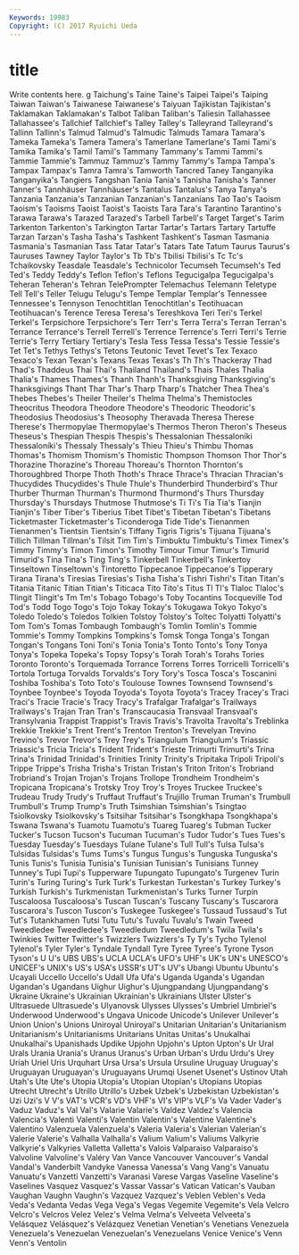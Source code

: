 ```yaml
---
Keywords: 19983 
Copyright: (C) 2017 Ryuichi Ueda
---
```


# title

Write contents here.
g Taichung's
Taine Taine's Taipei Taipei's Taiping Taiwan Taiwan's Taiwanese Taiwanese's Taiyuan
Tajikistan Tajikistan's Taklamakan Taklamakan's Talbot Taliban Taliban's Taliesin Tallahassee Tallahassee's
Tallchief Tallchief's Talley Talley's Talleyrand Talleyrand's Tallinn Tallinn's Talmud Talmud's
Talmudic Talmuds Tamara Tamara's Tameka Tameka's Tamera Tamera's Tamerlane Tamerlane's
Tami Tami's Tamika Tamika's Tamil Tamil's Tammany Tammany's Tammi Tammi's
Tammie Tammie's Tammuz Tammuz's Tammy Tammy's Tampa Tampa's Tampax Tampax's
Tamra Tamra's Tamworth Tancred Taney Tanganyika Tanganyika's Tangiers Tangshan Tania
Tania's Tanisha Tanisha's Tanner Tanner's Tannhäuser Tannhäuser's Tantalus Tantalus's Tanya
Tanya's Tanzania Tanzania's Tanzanian Tanzanian's Tanzanians Tao Tao's Taoism Taoism's
Taoisms Taoist Taoist's Taoists Tara Tara's Tarantino Tarantino's Tarawa Tarawa's
Tarazed Tarazed's Tarbell Tarbell's Target Target's Tarim Tarkenton Tarkenton's Tarkington
Tartar Tartar's Tartars Tartary Tartuffe Tarzan Tarzan's Tasha Tasha's Tashkent
Tashkent's Tasman Tasmania Tasmania's Tasmanian Tass Tatar Tatar's Tatars Tate
Tatum Taurus Taurus's Tauruses Tawney Taylor Taylor's Tb Tb's Tbilisi
Tbilisi's Tc Tc's Tchaikovsky Teasdale Teasdale's Technicolor Tecumseh Tecumseh's Ted
Ted's Teddy Teddy's Teflon Teflon's Teflons Tegucigalpa Tegucigalpa's Teheran Teheran's
Tehran TelePrompter Telemachus Telemann Teletype Tell Tell's Teller Telugu Telugu's
Tempe Templar Templar's Tennessee Tennessee's Tennyson Tenochtitlan Tenochtitlan's Teotihuacan Teotihuacan's
Terence Teresa Teresa's Tereshkova Teri Teri's Terkel Terkel's Terpsichore Terpsichore's
Terr Terr's Terra Terra's Terran Terran's Terrance Terrance's Terrell Terrell's
Terrence Terrence's Terri Terri's Terrie Terrie's Terry Tertiary Tertiary's Tesla
Tess Tessa Tessa's Tessie Tessie's Tet Tet's Tethys Tethys's Tetons
Teutonic Tevet Tevet's Tex Texaco Texaco's Texan Texan's Texans Texas
Texas's Th Th's Thackeray Thad Thad's Thaddeus Thai Thai's Thailand
Thailand's Thais Thales Thalia Thalia's Thames Thames's Thanh Thanh's Thanksgiving
Thanksgiving's Thanksgivings Thant Thar Thar's Tharp Tharp's Thatcher Thea Thea's
Thebes Thebes's Theiler Theiler's Thelma Thelma's Themistocles Theocritus Theodora Theodore
Theodore's Theodoric Theodoric's Theodosius Theodosius's Theosophy Theravada Theresa Therese Therese's
Thermopylae Thermopylae's Thermos Theron Theron's Theseus Theseus's Thespian Thespis Thespis's
Thessalonian Thessaloníki Thessaloníki's Thessaly Thessaly's Thieu Thieu's Thimbu Thomas Thomas's
Thomism Thomism's Thomistic Thompson Thomson Thor Thor's Thorazine Thorazine's Thoreau
Thoreau's Thornton Thornton's Thoroughbred Thorpe Thoth Thoth's Thrace Thrace's Thracian
Thracian's Thucydides Thucydides's Thule Thule's Thunderbird Thunderbird's Thur Thurber Thurman
Thurman's Thurmond Thurmond's Thurs Thursday Thursday's Thursdays Thutmose Thutmose's Ti
Ti's Tia Tia's Tianjin Tianjin's Tiber Tiber's Tiberius Tibet Tibet's
Tibetan Tibetan's Tibetans Ticketmaster Ticketmaster's Ticonderoga Tide Tide's Tienanmen Tienanmen's
Tientsin Tientsin's Tiffany Tigris Tigris's Tijuana Tijuana's Tillich Tillman Tillman's
Tilsit Tim Tim's Timbuktu Timbuktu's Timex Timex's Timmy Timmy's Timon
Timon's Timothy Timour Timur Timur's Timurid Timurid's Tina Tina's Ting
Ting's Tinkerbell Tinkerbell's Tinkertoy Tinseltown Tinseltown's Tintoretto Tippecanoe Tippecanoe's Tipperary
Tirana Tirana's Tiresias Tiresias's Tisha Tisha's Tishri Tishri's Titan Titan's
Titania Titanic Titian Titian's Titicaca Tito Tito's Titus Tl Tl's
Tlaloc Tlaloc's Tlingit Tlingit's Tm Tm's Tobago Tobago's Toby Tocantins
Tocqueville Tod Tod's Todd Togo Togo's Tojo Tokay Tokay's Tokugawa
Tokyo Tokyo's Toledo Toledo's Toledos Tolkien Tolstoy Tolstoy's Toltec Tolyatti
Tolyatti's Tom Tom's Tomas Tombaugh Tombaugh's Tomlin Tomlin's Tommie Tommie's
Tommy Tompkins Tompkins's Tomsk Tonga Tonga's Tongan Tongan's Tongans Toni
Toni's Tonia Tonia's Tonto Tonto's Tony Tonya Tonya's Topeka Topeka's
Topsy Topsy's Torah Torah's Torahs Tories Toronto Toronto's Torquemada Torrance
Torrens Torres Torricelli Torricelli's Tortola Tortuga Torvalds Torvalds's Tory Tory's
Tosca Tosca's Toscanini Toshiba Toshiba's Toto Toto's Toulouse Townes Townsend
Townsend's Toynbee Toynbee's Toyoda Toyoda's Toyota Toyota's Tracey Tracey's Traci
Traci's Tracie Tracie's Tracy Tracy's Trafalgar Trafalgar's Trailways Trailways's Trajan
Tran Tran's Transcaucasia Transvaal Transvaal's Transylvania Trappist Trappist's Travis Travis's
Travolta Travolta's Treblinka Trekkie Trekkie's Trent Trent's Trenton Trenton's Trevelyan
Trevino Trevino's Trevor Trevor's Trey Trey's Triangulum Triangulum's Triassic Triassic's
Tricia Tricia's Trident Trident's Trieste Trimurti Trimurti's Trina Trina's Trinidad
Trinidad's Trinities Trinity Trinity's Tripitaka Tripoli Tripoli's Trippe Trippe's Trisha
Trisha's Tristan Tristan's Triton Triton's Trobriand Trobriand's Trojan Trojan's Trojans
Trollope Trondheim Trondheim's Tropicana Tropicana's Trotsky Troy Troy's Troyes Truckee
Truckee's Trudeau Trudy Trudy's Truffaut Truffaut's Trujillo Truman Truman's Trumbull
Trumbull's Trump Trump's Truth Tsimshian Tsimshian's Tsingtao Tsiolkovsky Tsiolkovsky's Tsitsihar
Tsitsihar's Tsongkhapa Tsongkhapa's Tswana Tswana's Tuamotu Tuamotu's Tuareg Tuareg's Tubman
Tucker Tucker's Tucson Tucson's Tucuman Tucuman's Tudor Tudor's Tues Tues's
Tuesday Tuesday's Tuesdays Tulane Tulane's Tull Tull's Tulsa Tulsa's Tulsidas
Tulsidas's Tums Tums's Tungus Tungus's Tunguska Tunguska's Tunis Tunis's Tunisia
Tunisia's Tunisian Tunisian's Tunisians Tunney Tunney's Tupi Tupi's Tupperware Tupungato
Tupungato's Turgenev Turin Turin's Turing Turing's Turk Turk's Turkestan Turkestan's
Turkey Turkey's Turkish Turkish's Turkmenistan Turkmenistan's Turks Turner Turpin Tuscaloosa
Tuscaloosa's Tuscan Tuscan's Tuscany Tuscany's Tuscarora Tuscarora's Tuscon Tuscon's Tuskegee
Tuskegee's Tussaud Tussaud's Tut Tut's Tutankhamen Tutsi Tutu Tutu's Tuvalu
Tuvalu's Twain Tweed Tweedledee Tweedledee's Tweedledum Tweedledum's Twila Twila's Twinkies
Twitter Twitter's Twizzlers Twizzlers's Ty Ty's Tycho Tylenol Tylenol's Tyler
Tyler's Tyndale Tyndall Tyre Tyree Tyree's Tyrone Tyson Tyson's U
U's UBS UBS's UCLA UCLA's UFO's UHF's UK's UN's UNESCO's
UNICEF's UNIX's US's USA's USSR's UT's UV's Ubangi Ubuntu Ubuntu's
Ucayali Uccello Uccello's Udall Ufa Ufa's Uganda Uganda's Ugandan Ugandan's
Ugandans Uighur Uighur's Ujungpandang Ujungpandang's Ukraine Ukraine's Ukrainian Ukrainian's Ukrainians
Ulster Ulster's Ultrasuede Ultrasuede's Ulyanovsk Ulysses Ulysses's Umbriel Umbriel's Underwood
Underwood's Ungava Unicode Unicode's Unilever Unilever's Union Union's Unions Uniroyal
Uniroyal's Unitarian Unitarian's Unitarianism Unitarianism's Unitarianisms Unitarians Unitas Unitas's Unukalhai
Unukalhai's Upanishads Updike Upjohn Upjohn's Upton Upton's Ur Ural Urals
Urania Urania's Uranus Uranus's Urban Urban's Urdu Urdu's Urey Uriah
Uriel Uris Urquhart Ursa Ursa's Ursula Ursuline Uruguay Uruguay's Uruguayan
Uruguayan's Uruguayans Urumqi Usenet Usenet's Ustinov Utah Utah's Ute Ute's
Utopia Utopia's Utopian Utopian's Utopians Utopias Utrecht Utrecht's Utrillo Utrillo's
Uzbek Uzbek's Uzbekistan Uzbekistan's Uzi Uzi's V V's VAT's VCR's
VD's VHF's VI's VIP's VLF's Va Vader Vader's Vaduz Vaduz's
Val Val's Valarie Valarie's Valdez Valdez's Valencia Valencia's Valenti Valenti's
Valentin Valentin's Valentine Valentine's Valentino Valenzuela Valenzuela's Valeria Valeria's Valerian
Valerian's Valerie Valerie's Valhalla Valhalla's Valium Valium's Valiums Valkyrie Valkyrie's
Valkyries Valletta Valletta's Valois Valparaiso Valparaiso's Valvoline Valvoline's Valéry Van
Vance Vancouver Vancouver's Vandal Vandal's Vanderbilt Vandyke Vanessa Vanessa's Vang
Vang's Vanuatu Vanuatu's Vanzetti Vanzetti's Varanasi Varese Vargas Vaseline Vaseline's
Vaselines Vasquez Vasquez's Vassar Vassar's Vatican Vatican's Vauban Vaughan Vaughn
Vaughn's Vazquez Vazquez's Veblen Veblen's Veda Veda's Vedanta Vedas Vega
Vega's Vegas Vegemite Vegemite's Vela Velcro Velcro's Velcros Velez Velez's
Velma Velma's Velveeta Velveeta's Velásquez Velásquez's Velázquez Venetian Venetian's Venetians
Venezuela Venezuela's Venezuelan Venezuelan's Venezuelans Venice Venice's Venn Venn's Ventolin

